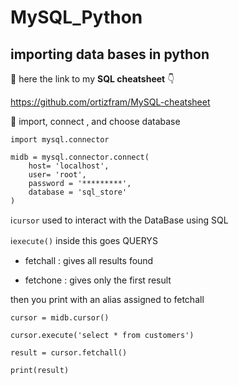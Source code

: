 # MySQL_Python
## importing data bases in python 
🌟 here the link to my **SQL cheatsheet** 👇

https://github.com/ortizfram/MySQL-cheatsheet


🧮 import, connect , and choose database
```
import mysql.connector

midb = mysql.connector.connect(
    host= 'localhost',
    user= 'root',
    password = '*********',
    database = 'sql_store'
)
```
ℹ️`cursor` used to interact with the DataBase using SQL 

ℹ️`execute()` inside this goes QUERYS

- fetchall : gives all results found

- fetchone : gives only the first result

then you print with an alias assigned to fetchall
```
cursor = midb.cursor()

cursor.execute('select * from customers')

result = cursor.fetchall()

print(result)
```
